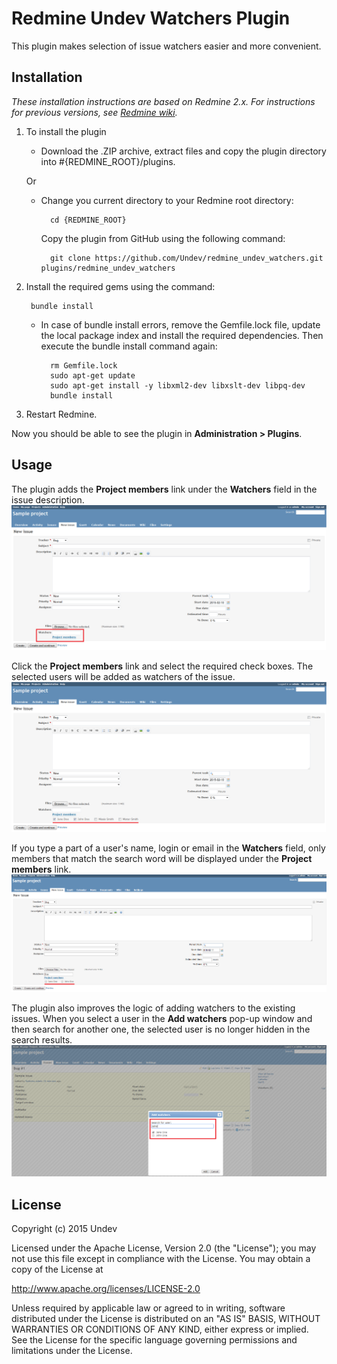 # Redmine Undev Watchers Plugin

This plugin makes selection of issue watchers easier and more convenient.

## Installation

*These installation instructions are based on Redmine 2.x. For instructions for previous versions, see [Redmine wiki](http://www.redmine.org/projects/redmine/wiki/Plugins).*

1. To install the plugin
    * Download the .ZIP archive, extract files and copy the plugin directory into #{REDMINE_ROOT}/plugins.
    
    Or

    * Change you current directory to your Redmine root directory:  

            cd {REDMINE_ROOT}
            
      Copy the plugin from GitHub using the following command:
      
            git clone https://github.com/Undev/redmine_undev_watchers.git plugins/redmine_undev_watchers
            
2. Install the required gems using the command:  

        bundle install  

    * In case of bundle install errors, remove the Gemfile.lock file, update the local package index and install the required dependencies. Then execute the bundle install command again:  

            rm Gemfile.lock
            sudo apt-get update
            sudo apt-get install -y libxml2-dev libxslt-dev libpq-dev
            bundle install
            
3. Restart Redmine.

Now you should be able to see the plugin in **Administration > Plugins**.

## Usage

The plugin adds the **Project members** link under the **Watchers** field in the issue description.  
![project members link](undev_watchers_1.PNG)

Click the **Project members** link and select the required check boxes. The selected users will be added as watchers of the issue.  
![select user](undev_watchers_2.PNG)

If you type a part of a user's name, login or email in the **Watchers** field, only members that match the search word will be displayed under the **Project members** link.  
![search for users](undev_watchers_3.PNG)

The plugin also improves the logic of adding watchers to the existing issues. When you select a user in the **Add watchers** pop-up window and then search for another one, the selected user is no longer hidden in the search results.  
![search for users](undev_watchers_4.PNG)

## License

Copyright (c) 2015 Undev

Licensed under the Apache License, Version 2.0 (the "License");
you may not use this file except in compliance with the License.
You may obtain a copy of the License at

http://www.apache.org/licenses/LICENSE-2.0

Unless required by applicable law or agreed to in writing, software
distributed under the License is distributed on an "AS IS" BASIS,
WITHOUT WARRANTIES OR CONDITIONS OF ANY KIND, either express or implied.
See the License for the specific language governing permissions and
limitations under the License.